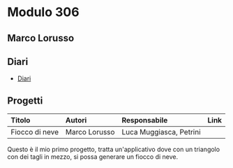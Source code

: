 # Modulo 306

## Marco Lorusso

## Diari
- [Diari](Diari)

## Progetti

|Titolo             |Autori           |Responsabile            |Link    |
|:------------------|:----------------|:-----------------------|:-------|
|Fiocco di neve     |Marco Lorusso    |Luca Muggiasca, Petrini |        |

Questo è il mio primo progetto, tratta un'applicativo dove con un triangolo
con dei tagli in mezzo, si possa generare un fiocco di neve.
